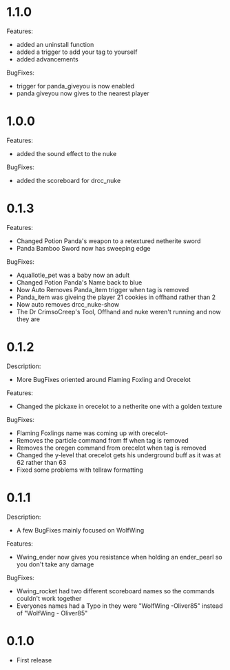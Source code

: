 # 1.1.0

Features:
- added an uninstall function
- added a trigger to add your tag to yourself
- added advancements

BugFixes:
- trigger for panda_giveyou is now enabled
- panda giveyou now gives to the nearest player

# 1.0.0

Features:
- added the sound effect to the nuke

BugFixes:
- added the scoreboard for drcc_nuke

# 0.1.3

Features:
- Changed Potion Panda's weapon to a retextured netherite sword
- Panda Bamboo Sword now has sweeping edge

BugFixes:
- Aquallotle_pet was a baby now an adult
- Changed Potion Panda's Name back to blue
- Now Auto Removes Panda_item trigger when tag is removed
- Panda_item was giveing the player 21 cookies in offhand rather than 2
- Now auto removes drcc_nuke-show
- The Dr CrimsoCreep's Tool, Offhand and nuke weren't running and now they are

# 0.1.2

Description:
- More BugFixes oriented around Flaming Foxling and Orecelot

Features:
- Changed the pickaxe in orecelot to a netherite one with a golden texture

BugFixes:
- Flaming Foxlings name was coming up with orecelot-
- Removes the particle command from ff when tag is removed
- Removes the oregen command from orecelot when tag is removed
- Changed the y-level that orecelot gets his underground buff as it was at 62 rather than 63
- Fixed some problems with tellraw formatting

# 0.1.1

Description:
- A few BugFixes mainly focused on WolfWing

Features:
- Wwing_ender now gives you resistance when holding an ender_pearl so you don't take any damage

BugFixes:
- Wwing_rocket had two different scoreboard names so the commands couldn't work together
- Everyones names had a Typo in they were "WolfWing -Oliver85" instead of "WolfWing - Oliver85"

# 0.1.0

- First release
